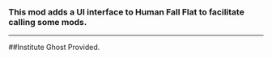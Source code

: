 ### This mod adds a UI interface to Human Fall Flat to facilitate calling some mods.
------
##Institute Ghost Provided.